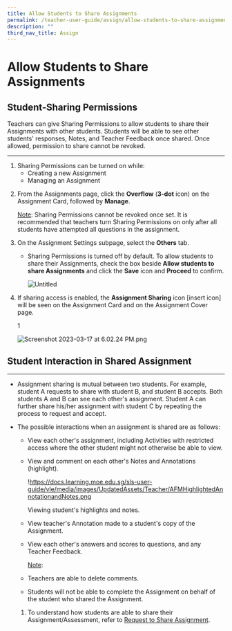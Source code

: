```yaml
---
title: Allow Students to Share Assignments
permalink: /teacher-user-guide/assign/allow-students-to-share-assignments/
description: ""
third_nav_title: Assign
---
```

<h1 id="allow-students-to-share-assignments">Allow Students to Share Assignments</h1>
<h2 id="-student-sharing-permissions-"><strong>Student-Sharing Permissions</strong></h2>
<p>Teachers can give Sharing Permissions to allow students to share their Assignments with other students. Students will be able to see other students' responses, Notes, and Teacher Feedback once shared. Once allowed, permission to share cannot be revoked.</p>
<hr>
<ol>
<li>Sharing Permissions can be turned on while:<ul>
<li>Creating a new Assignment</li>
<li>Managing an Assignment</li>
</ul>
</li>
<li><p>From the Assignments page, click the <strong>Overflow</strong> (<strong>3-dot</strong> icon) on the Assignment Card, followed by <strong>Manage</strong>.</p>
	<p><u>Note</u>: Sharing Permissions cannot be revoked once set. It is recommended that teachers turn Sharing Permissions on only after all students have attempted all questions in the assignment.</p>
</li>
<li><p>On the Assignment Settings subpage, select the <strong>Others</strong> tab.</p>
<ul>
<li><p>Sharing Permissions is turned off by default. To allow students to share their Assignments, check the box beside <strong>Allow students to share Assignments</strong> and click the <strong>Save</strong> icon and <strong>Proceed</strong> to confirm.</p>
<p>  <img alt="Untitled" src="https://s3-us-west-2.amazonaws.com/secure.notion-static.com/626ce0db-9cef-44a1-a0f3-5ea7dc599576/Untitled.png"></p>
</li>
</ul>
</li>
<li><p>If sharing access is enabled, the <strong>Assignment Sharing</strong> icon [insert icon] will be seen on the Assignment Card and on the Assignment Cover page.</p>
<p> 1</p>
<p> <img alt="Screenshot 2023-03-17 at 6.02.24 PM.png" src="https://s3-us-west-2.amazonaws.com/secure.notion-static.com/9c9a3742-3749-484c-8598-65c7e5bf7a8d/Screenshot_2023-03-17_at_6.02.24_PM.png"></p>
</li>
</ol>
<h2 id="-student-interaction-in-shared-assignment-"><strong>Student Interaction in Shared Assignment</strong></h2>
<hr>
<ul>
<li>Assignment sharing is mutual between two students. For example, student A requests to share with student B, and student B accepts. Both students A and B can see each other's assignment. Student A can further share his/her assignment with student C by repeating the process to request and accept.</li>
<li><p>The possible interactions when an assignment is shared are as follows:</p>
<ul>
<li>View each other's assignment, including Activities with restricted access where the other student might not otherwise be able to view.</li>
<li><p>View and comment on each other's Notes and Annotations (highlight).</p>
<p>  !<a href="https://docs.learning.moe.edu.sg/sls-user-guide/vle/media/images/UpdatedAssets/Teacher/AFMHighlightedAnnotationandNotes.png">https://docs.learning.moe.edu.sg/sls-user-guide/vle/media/images/UpdatedAssets/Teacher/AFMHighlightedAnnotationandNotes.png</a></p>
<p>  Viewing student's highlights and notes.</p>
</li>
<li><p>View teacher's Annotation made to a student's copy of the Assignment.</p>
</li>
<li><p>View each other's answers and scores to questions, and any Teacher Feedback.</p>
	<p><u>Note</u>: </p>
</li>
<li><p>Teachers are able to delete comments.</p>
</li>
<li>Students will not be able to complete the Assignment on behalf of the student who shared the Assignment.</li>
</ul>
</li>
	<ol>
<li>To understand how students are able to share their Assignment/Assessment, refer to <a href="https://docs.learning.moe.edu.sg/sls-user-guide/vle/student/Assignments/RequestShare.html">Request to Share Assignment</a>.</li>
</ol></ul>